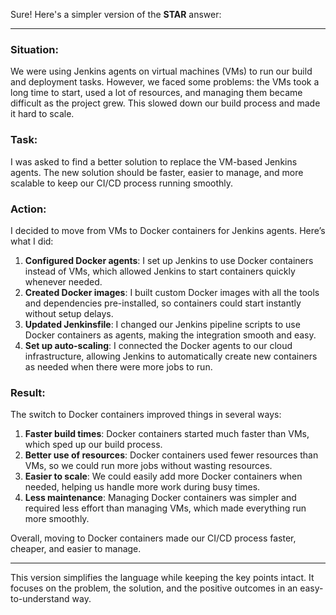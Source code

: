 Sure! Here's a simpler version of the **STAR** answer:

---

### **Situation:**
We were using Jenkins agents on virtual machines (VMs) to run our build and deployment tasks. However, we faced some problems: the VMs took a long time to start, used a lot of resources, and managing them became difficult as the project grew. This slowed down our build process and made it hard to scale.

### **Task:**
I was asked to find a better solution to replace the VM-based Jenkins agents. The new solution should be faster, easier to manage, and more scalable to keep our CI/CD process running smoothly.

### **Action:**
I decided to move from VMs to Docker containers for Jenkins agents. Here’s what I did:

1. **Configured Docker agents**: I set up Jenkins to use Docker containers instead of VMs, which allowed Jenkins to start containers quickly whenever needed.
2. **Created Docker images**: I built custom Docker images with all the tools and dependencies pre-installed, so containers could start instantly without setup delays.
3. **Updated Jenkinsfile**: I changed our Jenkins pipeline scripts to use Docker containers as agents, making the integration smooth and easy.
4. **Set up auto-scaling**: I connected the Docker agents to our cloud infrastructure, allowing Jenkins to automatically create new containers as needed when there were more jobs to run.

### **Result:**
The switch to Docker containers improved things in several ways:

1. **Faster build times**: Docker containers started much faster than VMs, which sped up our build process.
2. **Better use of resources**: Docker containers used fewer resources than VMs, so we could run more jobs without wasting resources.
3. **Easier to scale**: We could easily add more Docker containers when needed, helping us handle more work during busy times.
4. **Less maintenance**: Managing Docker containers was simpler and required less effort than managing VMs, which made everything run more smoothly.

Overall, moving to Docker containers made our CI/CD process faster, cheaper, and easier to manage.

---

This version simplifies the language while keeping the key points intact. It focuses on the problem, the solution, and the positive outcomes in an easy-to-understand way.
